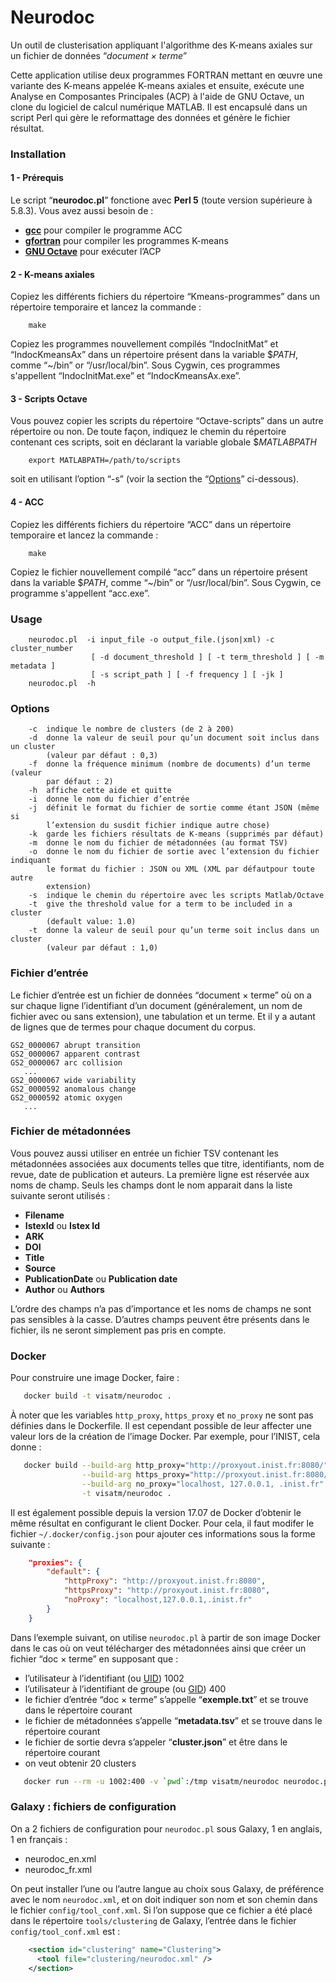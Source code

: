 Neurodoc
========

Un outil de clusterisation appliquant l'algorithme des K-means axiales sur un fichier de données “*document × terme*” 

Cette application utilise deux programmes FORTRAN mettant en œuvre une variante des K-means 
appelée K-means axiales et ensuite, exécute une Analyse en Composantes Principales (ACP) 
à l'aide de GNU Octave, un clone du logiciel de calcul numérique MATLAB. Il est encapsulé 
dans un script Perl qui gère le reformattage des données et génère le fichier résultat.

### Installation

#### 1 - Prérequis

Le script “**neurodoc.pl**” fonctione avec **Perl 5** (toute version supérieure à 5.8.3). Vous 
avez aussi besoin de :

 - [**gcc**](https://gcc.gnu.org) pour compiler le programme ACC 
 - [**gfortran**](https://gcc.gnu.org/fortran/) pour compiler les programmes K-means 
 - [**GNU Octave**](https://www.gnu.org/software/octave/) pour exécuter l’ACP 

#### 2 - K-means axiales

Copiez les différents fichiers du répertoire “Kmeans-programmes” dans un répertoire temporaire 
et lancez la commande : 

```
    make
```

Copiez les programmes nouvellement compilés “IndocInitMat” et “IndocKmeansAx” dans un répertoire 
présent dans la variable $*PATH*, comme “~/bin” or “/usr/local/bin”. Sous Cygwin, ces programmes 
s'appellent “IndocInitMat.exe” et “IndocKmeansAx.exe”. 

#### 3 - Scripts Octave 

Vous pouvez copier les scripts du répertoire “Octave-scripts” dans un autre répertoire ou non. 
De toute façon, indiquez le chemin du répertoire contenant ces scripts, soit en déclarant la 
variable globale $*MATLABPATH* 

```
    export MATLABPATH=/path/to/scripts
```

soit en utilisant l’option “-s” (voir la section the “[Options](https://github.com/VisaTM/clusterisation-Kmeans#options)” ci-dessous). 

#### 4 - ACC

Copiez les différents fichiers du répertoire “ACC” dans un répertoire temporaire et lancez la commande : 

```
    make
```

Copiez le fichier nouvellement compilé “acc” dans un répertoire présent dans la variable $*PATH*, 
comme “~/bin” or “/usr/local/bin”. Sous Cygwin, ce programme s'appellent “acc.exe”. 

### Usage
```
    neurodoc.pl  -i input_file -o output_file.(json|xml) -c cluster_number
                  [ -d document_threshold ] [ -t term_threshold ] [ -m metadata ]
                  [ -s script_path ] [ -f frequency ] [ -jk ]
    neurodoc.pl  -h
```


### Options
```
    -c  indique le nombre de clusters (de 2 à 200) 
    -d  donne la valeur de seuil pour qu’un document soit inclus dans un cluster 
        (valeur par défaut : 0,3) 
    -f  donne la fréquence minimum (nombre de documents) d’un terme (valeur 
        par défaut : 2) 
    -h  affiche cette aide et quitte 
    -i  donne le nom du fichier d’entrée  
    -j  définit le format du fichier de sortie comme étant JSON (même si 
        l’extension du susdit fichier indique autre chose)
    -k  garde les fichiers résultats de K-means (supprimés par défaut)
    -m  donne le nom du fichier de métadonnées (au format TSV)
    -o  donne le nom du fichier de sortie avec l’extension du fichier indiquant 
        le format du fichier : JSON ou XML (XML par défautpour toute autre 
        extension) 
    -s  indique le chemin du répertoire avec les scripts Matlab/Octave 
    -t  give the threshold value for a term to be included in a cluster 
        (default value: 1.0)
    -t  donne la valeur de seuil pour qu’un terme soit inclus dans un cluster 
        (valeur par défaut : 1,0)
```

### Fichier d’entrée

Le fichier d’entrée est un fichier de données “document × terme” où on a sur 
chaque ligne l’identifiant d’un document (généralement, un nom de fichier avec 
ou sans extension), une tabulation et un terme. Et il y a autant de lignes que 
de termes pour chaque document du corpus. 

```text
GS2_0000067	abrupt transition
GS2_0000067	apparent contrast
GS2_0000067	arc collision
   ...
GS2_0000067	wide variability
GS2_0000592	anomalous change
GS2_0000592	atomic oxygen
   ...
```

### Fichier de métadonnées

Vous pouvez aussi utiliser en entrée un fichier TSV contenant les métadonnées 
associées aux documents telles que titre, identifiants, nom de revue, date de 
publication et auteurs. La première ligne est réservée aux noms de champ. Seuls 
les champs dont le nom apparait dans la liste suivante seront utilisés : 

 * __Filename__
 * __IstexId__ ou __Istex Id__
 * __ARK__
 * __DOI__
 * __Title__
 * __Source__
 * __PublicationDate__ ou __Publication date__
 * __Author__ ou __Authors__

L’ordre des champs n’a pas d’importance et les noms de champs ne sont pas sensibles 
à la casse. D’autres champs peuvent être présents dans le fichier, ils ne seront 
simplement pas pris en compte. 

### Docker

Pour construire une image Docker, faire&nbsp;:

```bash
   docker build -t visatm/neurodoc .
```

À noter que les variables `http_proxy`, `https_proxy` et `no_proxy` ne sont pas définies dans le Dockerfile. Il est cependant possible de leur affecter une valeur lors de la création de l’image Docker. Par exemple, pour l’INIST, cela donne&nbsp;:

```bash
   docker build --build-arg http_proxy="http://proxyout.inist.fr:8080/" \
                --build-arg https_proxy="http://proxyout.inist.fr:8080/" \
                --build-arg no_proxy="localhost, 127.0.0.1, .inist.fr" \
                -t visatm/neurodoc .
```

Il est également possible depuis la version 17.07 de Docker d’obtenir le même résultat en configurant le client Docker. Pour cela, il faut modifer le fichier `~/.docker/config.json` pour ajouter ces informations sous la forme suivante&nbsp;:

```json
    "proxies": {
        "default": {
            "httpProxy": "http://proxyout.inist.fr:8080",
            "httpsProxy": "http://proxyout.inist.fr:8080",
            "noProxy": "localhost,127.0.0.1,.inist.fr"
        }
    }
```

Dans l’exemple suivant, on utilise `neurodoc.pl` à partir de son image Docker dans le cas où on veut télécharger des métadonnées ainsi que créer un fichier “doc × terme” en supposant que&nbsp;:

 * l’utilisateur à l’identifiant (ou [UID](https://fr.wikipedia.org/wiki/User_identifier)) 1002 
 * l’utilisateur à l’identifiant de groupe (ou [GID](https://fr.wikipedia.org/wiki/Groupe_%28Unix%29)) 400 
 * le fichier d’entrée “doc × terme” s’appelle “**exemple.txt**” et se trouve dans le répertoire courant 
 * le fichier de métadonnées s’appelle “**metadata.tsv**” et se trouve dans le répertoire courant 
 * le fichier de sortie devra s’appeler “**cluster.json**” et être dans le répertoire courant 
 * on veut obtenir 20 clusters 


```bash
   docker run --rm -u 1002:400 -v `pwd`:/tmp visatm/neurodoc neurodoc.pl -i exemple.txt -m metadata.tsv -o cluster.json -c 20
```

### Galaxy : fichiers de configuration

On a 2 fichiers de configuration pour `neurodoc.pl` sous Galaxy, 1 en anglais, 1 en français : 

 * neurodoc_en.xml 
 * neurodoc_fr.xml 

On peut installer l’une ou l’autre langue au choix sous Galaxy, de préférence avec le nom `neurodoc.xml`, et on doit indiquer son nom et son chemin dans le fichier `config/tool_conf.xml`. Si l’on suppose que ce fichier a été placé dans le répertoire `tools/clustering` de Galaxy, l’entrée dans le fichier `config/tool_conf.xml` est :

```xml
    <section id="clustering" name="Clustering">
      <tool file="clustering/neurodoc.xml" />
    </section>
```


